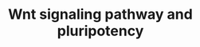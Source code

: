 ---
annotations:
- type: Pathway Ontology
  value: '"Wnt signaling'
authors:
- Nsalomonis
- MaintBot
- Ddigles
- Egonw
- Mkutmon
- Lli9
- AlexanderPico
- DeSl
- Eweitz
communities:
- CIRM_Related
description: This pathway was adapted from several resources and is designed to provide
  a theoretical frame-work for examining  Wnt signaling and interacting components
  in the context of embryonic stem-cell pluripotency and self-renewal.  A central
  organizing theme of this pathway are known drug targets which promote self-renewal
  or pluripotency (BIO and IQ-1)  and implicated upstream regulators of the core pluripotency
  transcriptional components (e.g. Nanog).  It should be noted  that it is unclear
  whether all the depicted components participate in this pathway in human embryonic
  stem cells.  Interactions and object/gene groups for the pathway exist for the majority
  of components.
last-edited: 2021-05-23
organisms:
- Mus musculus
redirect_from:
- /index.php/Pathway:WP723
- /instance/WP723
schema-jsonld:
- '@context': https://schema.org/
  '@id': https://wikipathways.github.io/pathways/WP723.html
  '@type': Dataset
  creator:
    '@type': Organization
    name: WikiPathways
  description: This pathway was adapted from several resources and is designed to
    provide a theoretical frame-work for examining  Wnt signaling and interacting
    components in the context of embryonic stem-cell pluripotency and self-renewal.  A
    central organizing theme of this pathway are known drug targets which promote
    self-renewal or pluripotency (BIO and IQ-1)  and implicated upstream regulators
    of the core pluripotency transcriptional components (e.g. Nanog).  It should be
    noted  that it is unclear whether all the depicted components participate in this
    pathway in human embryonic stem cells.  Interactions and object/gene groups for
    the pathway exist for the majority of components.
  keywords:
  - Wnt1
  - Sox2
  - Ppp2r2d
  - Fzd1
  - Wnt11
  - Wnt10a
  - Jun
  - Foxd3
  - Ccnd2
  - Pafah1b1
  - Wnt3
  - Mapk10
  - Ctnnd1
  - Ctnnb1
  - Prkce
  - Cd44
  - Fzd3
  - Fzd7
  - Nfya
  - Tcf2
  - Csnk1e
  - Wnt7b
  - Map3k7
  - Fzd8
  - Zbtb33
  - Prkcq
  - Fzd2
  - Ldlr
  - Ppp2r5e
  - Ppp2ca
  - Wnt9b
  - Wnt5b
  - Prkcb
  - Crebbp
  - Dvl1
  - Prkcz
  - Nanog
  - Ppp2r5c
  - Apc
  - Pou5f1
  - Fzd5
  - Wnt2b
  - Ppard
  - Wnt6
  - Ep300
  - Mmp7
  - Mapk9
  - Prkci
  - Wnt16
  - Ctbp1
  - Dvl2
  - Trp53
  - Wnt10b
  - Prkcc
  - Dvl3
  - Plau
  - Ppp2r2a
  - Axin2
  - Nlk
  - Wnt7a
  - Fzd9
  - Ccnd3
  - Tcf3
  - Ppp2r1b
  - Wnt3a
  - Prkca
  - Wnt5a
  - Prkch
  - Tcf1
  - Wnt2
  - Axin1
  - Prkcd
  - Ccnd1
  - Myc
  - Wnt4
  - Lef1
  - Frat1
  - Rhoa
  - Tcf4
  - Nkd2
  - Lrp6
  - Ppm1j
  - Prkd1
  - Ctbp2
  - Fzd6
  - Gsk3b
  - Ppp2cb
  - Ppp2r2c
  - Ppp2r2b
  - Fosl1
  - Lrp5
  - Fbxw2
  - Fzd4
  - Nkd1
  - Groucho
  - Ppp2r4
  - Racgap1
  - Ppp2r1a
  license: CC0
  name: Wnt signaling pathway and pluripotency
seo: CreativeWork
title: Wnt signaling pathway and pluripotency
wpid: WP723
---